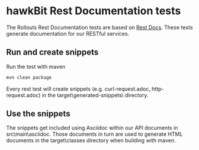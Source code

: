 # hawkBit Rest Documentation tests

The Rollouts Rest Documentation tests are based on [Rest Docs](https://projects.spring.io/spring-restdocs/). These tests generate documentation for our RESTful services.

## Run and create snippets

Run the test with maven

```bash
mvn clean package
```

Every rest test will create snippets (e.g. curl-request.adoc, http-request.adoc) in the target\generated-snippets\ directory.

## Use the snippets

The snippets get included using Asciidoc within our API documents in src\main\asciidoc. Those documents in turn are used to generate HTML documents in the target\classes directory when building with maven.
